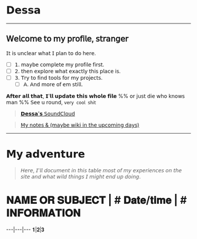 # 𝗗𝗲𝘀𝘀𝗮

---

## 𝖶𝖾𝗅𝖼𝗈𝗆𝖾 𝗍𝗈 𝗆𝗒 𝗉𝗋𝗈𝖿𝗂𝗅𝖾, 𝗌𝗍𝗋𝖺𝗇𝗀𝖾𝗋

𝖨𝗍 𝗂𝗌 𝗎𝗇𝖼𝗅𝖾𝖺𝗋 𝗐𝗁𝖺𝗍 𝖨 𝗉𝗅𝖺𝗇 𝗍𝗈 𝖽𝗈 𝗁𝖾𝗋𝖾.

- [ ] 𝟣. 𝗆𝖺𝗒𝖻𝖾 𝖼𝗈𝗆𝗉𝗅𝖾𝗍𝖾 𝗆𝗒 𝗉𝗋𝗈𝖿𝗂𝗅𝖾 𝖿𝗂𝗋𝗌𝗍.
- [ ] 𝟤. 𝗍𝗁𝖾𝗇 𝖾𝗑𝗉𝗅𝗈𝗋𝖾 𝗐𝗁𝖺𝗍 𝖾𝗑𝖺𝖼𝗍𝗅𝗒 𝗍𝗁𝗂𝗌 𝗉𝗅𝖺𝖼𝖾 𝗂𝗌.
- [ ] 𝟥. 𝖳𝗋𝗒 𝗍𝗈 𝖿𝗂𝗇𝖽 𝗍𝗈𝗈𝗅𝗌 𝖿𝗈𝗋 𝗆𝗒 𝗉𝗋𝗈𝗃𝖾𝖼𝗍𝗌.
    - [ ] 𝖠. 𝖠𝗇𝖽 𝗆𝗈𝗋𝖾 𝗈𝖿 𝖾𝗆 𝗌𝗍𝗂𝗅𝗅.

𝗔𝗳𝘁𝗲𝗿 𝗮𝗹𝗹 𝘁𝗵𝗮𝘁, 𝗜'𝗹𝗹 𝘂𝗽𝗱𝗮𝘁𝗲 𝘁𝗵𝗶𝘀 𝘄𝗵𝗼𝗹𝗲 𝗳𝗶𝗹𝗲
%% 𝗈𝗋 𝗃𝗎𝗌𝗍 𝖽𝗂𝖾 𝗐𝗁𝗈 𝗄𝗇𝗈𝗐𝗌 𝗆𝖺𝗇 %%
𝖲𝖾𝖾 𝗎 𝗋𝗈𝗎𝗇𝖽, `𝗏𝖾𝗋𝗒 𝖼𝗈𝗈𝗅 𝗌𝗁𝗂𝗍`

> [𝗗𝗲𝘀𝘀𝗮'𝘀 𝖲𝗈𝗎𝗇𝖽𝖢𝗅𝗈𝗎𝖽](https://Soundcloud.com/Dessa-xxx)

> [𝖬𝗒 𝗇𝗈𝗍𝖾𝗌 & (𝗆𝖺𝗒𝖻𝖾 𝗐𝗂𝗄𝗂 𝗂𝗇 𝗍𝗁𝖾 𝗎𝗉𝖼𝗈𝗆𝗂𝗇𝗀 𝖽𝖺𝗒𝗌)](𝘩𝘵𝘵𝘱𝘴://𝘪𝘮𝘢𝘨𝘦𝘴.𝘢𝘱𝘱.𝘨𝘰𝘰.𝘨𝘭/𝘥9𝘏4𝘹𝘒𝘧𝘘𝘍𝘜𝘩𝘹𝘠92𝘧𝘈)

---

# 𝗠𝘆 𝗮𝗱𝘃𝗲𝗻𝘁𝘂𝗿𝗲
> 𝘏𝘦𝘳𝘦, 𝘐'𝘭𝘭 𝘥𝘰𝘤𝘶𝘮𝘦𝘯𝘵 𝘪𝘯 𝘵𝘩𝘪𝘴 𝘵𝘢𝘣𝘭𝘦 𝘮𝘰𝘴𝘵 𝘰𝘧 𝘮𝘺 𝘦𝘹𝘱𝘦𝘳𝘪𝘦𝘯𝘤𝘦𝘴 𝘰𝘯 𝘵𝘩𝘦 𝘴𝘪𝘵𝘦 𝘢𝘯𝘥 𝘸𝘩𝘢𝘵 𝘸𝘪𝘭𝘥 𝘵𝘩𝘪𝘯𝘨𝘴 𝘐 𝘮𝘪𝘨𝘩𝘵 𝘦𝘯𝘥 𝘶𝘱 𝘥𝘰𝘪𝘯𝘨.

# 𝐍𝐀𝐌𝐄 𝐎𝐑 𝐒𝐔𝐁𝐉𝐄𝐂𝐓 | # 𝐃𝐚𝐭𝐞/𝐭𝐢𝐦𝐞 | # 𝐈𝐍𝐅𝐎𝐑𝐌𝐀𝐓𝐈𝐎𝐍
---|---|---
𝟏|𝟐|𝟑
